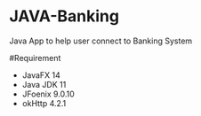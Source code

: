 # JAVA-Banking
Java App to help user connect to Banking System

#Requirement
- JavaFX 14
- Java JDK 11
- JFoenix 9.0.10
- okHttp 4.2.1
